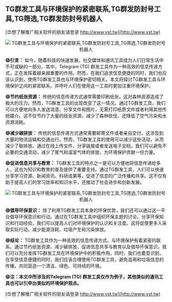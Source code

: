 ## **TG群发工具与环境保护的紧密联系,TG群发防封号工具,TG筛选,TG群发防封号机器人**

[😍想了解推广相关软件的朋友请登录 http://www.vst.tw](http://www.vst.tw)

 <center><img src="https://vst.tw/MP4/tuiguang/png/6.png" alt="TG群发工具与环境保护的紧密联系,TG群发防封号工具,TG筛选,TG群发防封号机器人"></center>

**😄引言：**
如今，随着科技的快速发展，社交媒体和通讯工具成为人们日常生活中不可或缺的一部分。其中，Telegram (TG) 群发工具作为一种高效的信息传递方式，正在发挥着越来越重要的作用。然而，在我们追求信息便捷的同时，我们也应该认识到，使用TG群发工具也与环境保护密切相关。本文将探讨TG群发工具与环境保护之间的紧密联系，并呼吁人们在使用这一工具时更加注重环境保护。

**😄节约纸张资源：**
传统的信息传递方式通常需要印刷纸张，这对森林资源造成了极大的压力。然而，TG群发工具的出现改变了这一情况。通过TG群发工具，我们可以方便地向多人发送消息、分享文件和图片，无需打印纸质文件或者利用其他传统媒介。这不仅节约了大量的纸张资源，减少了森林砍伐，还降低了空气污染和水资源消耗。

**😄减少碳排放：**
传统的信息传递方式通常需要邮寄文件或者亲自交付，这涉及到大量的物流运输和交通出行。然而，TG群发工具的使用可以减少这些活动，从而减少了碳排放。通过在线上传文件、分享链接或者发送电子文档，我们可以避免不必要的交通流动，减少了尾气和温室气体的排放，为环境保护贡献一份力量。

**😄促进信息共享与教育：**
TG群发工具的特点之一是可以方便地将信息传递给多人，这也为知识和教育的普及提供了重要支持。通过TG群发工具，人们可以快速分享学习资源、新闻资讯、科研成果等，促进了信息的广泛传播和共享。这不仅有助于提高人们的学习效率和知识水平，还推动了社会进步和创新发展。

 <center><img src="https://vst.tw/MP4/tuiguang/png/8.png" alt="TG群发工具与环境保护的紧密联系,TG群发防封号工具,TG筛选,TG群发防封号机器人"></center>

**😄倡导环保意识：**
除了利用TG群发工具本身的环保优势，我们还可以通过这一平台倡导环保意识和行动。通过在TG群发工具中组织环保主题的讨论、分享环保知识和行动经验，我们可以提高人们对环境保护的认识和关注度。这将促使更多人采取实际行动，减少能源消耗、垃圾产生和污染排放。

**😄结论：**
TG群发工具作为一种高效的信息传递方式，与环境保护有着紧密的联系。通过节约纸张资源、减少碳排放、促进信息共享与教育以及倡导环保意识，我们可以充分发挥TG群发工具在环境保护中的积极作用。同时，我们也要意识到，在享受信息便捷的同时，我们应该合理使用TG群发工具，避免滥用和垃圾信息的传播，共同营造一个清洁、绿色、可持续的环境。

**😄注：本文中所涉及的Telegram (TG) 群发工具仅作为例子，其他类似的通讯工具也可以引申出类似的环境保护观点。**

[😍想了解推广相关软件的朋友请登录 http://www.vst.tw](http://www.vst.tw)



